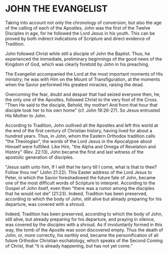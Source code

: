 # JOHN THE EVANGELIST

Taking into account not only the chronology of conversion, but also the age of the calling of each of the Apostles, John was the first of the Twelve Disciples in age, for he followed the Lord Jesus in his youth. This can be proved by both indirect indications of Scripture and direct evidence of Tradition.

John followed Christ while still a disciple of John the Baptist. Thus, he experienced the immediate, preliminary beginnings of the good news of the Kingdom of God, which was clearly foretold by John in his preaching.

The Evangelist accompanied the Lord at the most important moments of His ministry; he was with Him on the Mount of Transfiguration, at the moments when the Savior performed His greatest miracles, raising the dead.

Overcoming the fear, doubt and despair that had seized everyone then, he, the only one of the Apostles, followed Christ to the very foot of the Cross. "Then He said to the disciple, Behold, thy mother! And from that hour that disciple took her to his own home" (cf. John 19:26-27). So Jesus entrusted His Mother to John.

According to Tradition, John outlived all the Apostles and left this world at the end of the first century of Christian history, having lived for about a hundred years. Thus, in John, whom the Eastern Orthodox tradition calls "the Theologian", the words of the Lord Jesus in the Apocalypse about Himself were fulfilled. Like Him, "the Alpha and Omega of Revelation and History" (Rev. 22:13), John became the first and last witness of the apostolic generation of disciples.

"Jesus saith unto him, If I will that he tarry till I come, what is that to thee? Follow thou me" (John 21:22). This Easter address of the Lord Jesus to Peter, in which the Savior foreshadowed the future fate of John, became one of the most difficult words of Scripture to interpret. According to the Gospel of John itself, even then “there was a rumor among the disciples that he would not die” (21:23). Indeed, Tradition has been preserved, according to which the body of John, still alive but already preparing for his departure, was covered with a shroud.

Indeed, Tradition has been preserved, according to which the body of John, still alive, but already preparing for his departure, and praying in silence, was covered by the disciples with a shroud. As if involuntarily formed in this way, the tomb of the Apostle was soon discovered empty. Thus the death of John, or, more correctly, his earthly end, became the personification of all future Orthodox Christian eschatology, which speaks of the Second Coming of Christ, that “it is already happening, but has not yet come.”
